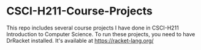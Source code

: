 # CSCI-H211-Course-Projects

This repo includes several course projects I have done in CSCI-H211 Introduction to Computer Science. To run these projects, you need to have DrRacket installed. It's available at https://racket-lang.org/

